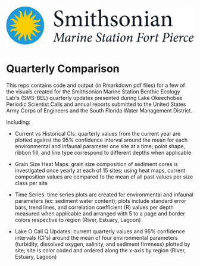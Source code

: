 ![](si_SMSFP_rgb_horizontal_color.jpg)

# Quarterly Comparison

This repo contains code and output (in Rmarkdown pdf files) for a few of the visuals created for the Smithsonian Marine Station Benthic Ecology Lab's (SMS-BEL) quarterly updates presented during Lake Okeechobee Periodic Scientist Calls and annual reports submitted to the United States Army Corps of Engineers and the South Florida Water Management District.

Including:

-   Current vs Historical CIs: quarterly values from the current year are plotted against the 95% confidence interval around the mean for each environmental and infaunal parameter one site at a time; point shape, ribbon fill, and line type correspond to different depths when applicable

-   Grain Size Heat Maps: grain size composition of sediment cores is investigated once yearly at each of 15 sites; using heat maps, current composition values are compared to the mean of all past values per size class per site

-   Time Series: time series plots are created for environmental and infaunal parameters (ex: sediment water content); plots include standard error bars, trend lines, and correlation coefficient (R) values per depth measured when applicable and arranged with 5 to a page and border colors respective to region (River, Estuary, Lagoon)

-   Lake O Call Q Updates: current quarterly values and 95% confidence intervals (CI's) around the mean of four environmental parameters (turbidity, dissolved oxygen, salinity, and sediment firmness) plotted by site; site is color coded and ordered along the x-axis by region (RIver, Estuary, Lagoon)
